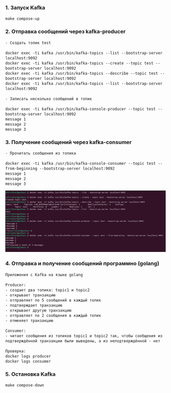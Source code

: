 ### 1. Запуск Kafka
```
make compose-up
```

### 2. Отправка сообщений через kafka-producer
```
- Создать топик test

docker exec -ti kafka /usr/bin/kafka-topics --list --bootstrap-server localhost:9092
docker exec -ti kafka /usr/bin/kafka-topics --create --topic test --bootstrap-server localhost:9092
docker exec -ti kafka /usr/bin/kafka-topics --describe --topic test --bootstrap-server localhost:9092
docker exec -ti kafka /usr/bin/kafka-topics --list --bootstrap-server localhost:9092

- Записать несколько сообщений в топик

docker exec -ti kafka /usr/bin/kafka-console-producer --topic test --bootstrap-server localhost:9092
message 1
message 2
message 3
```

### 3. Получение сообщений через kafka-consumer
```
- Прочитать сообщения из топика

docker exec -ti kafka /usr/bin/kafka-console-consumer --topic test --from-beginning --bootstrap-server localhost:9092
message 1
message 2
message 3
```

![Alt text](./kafka-log.jpg?raw=true)

### 4. Отправка и получение сообщений программно (golang)
```
Приложения с Kafka на языке golang

Producer:
- создает два топика: topic1 и topic2
- открывает транзакцию
- отправляет по 5 сообщений в каждый топик
- подтверждает транзакцию
- открывает другую транзакцию
- отправляет по 2 сообщения в каждый топик
- отменяет транзакцию

Consumer:
- читает сообщения из топиков topic1 и topic2 так, чтобы сообщения из подтверждённой транзакции были выведены, а из неподтверждённой - нет 

Проверка:
docker logs producer
docker logs consumer
```

### 5. Остановка Kafka
```
make compose-down
```
